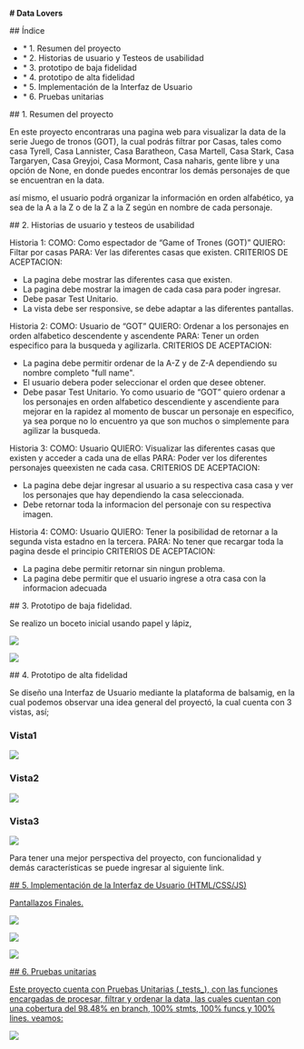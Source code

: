 **# Data Lovers**

\## Índice


* \*         1. Resumen del proyecto
* \*         2. Historias de usuario y Testeos de usabilidad
* \*         3. prototipo de baja fidelidad
* \*         4. prototipo de alta fidelidad
* \*         5. Implementación de la Interfaz de Usuario
* \*         6. Pruebas unitarias

\## 1. Resumen del proyecto

En este proyecto encontraras una pagina web para visualizar la data de la serie Juego de tronos (GOT), la cual podrás filtrar por Casas, tales como casa Tyrell, Casa Lannister, Casa Baratheon, Casa Martell, Casa Stark, Casa Targaryen, Casa Greyjoi, Casa Mormont, Casa naharis, gente libre y una opción de None, en donde puedes encontrar los demás personajes de que se encuentran en la data.

así mismo, el usuario podrá organizar la información en orden alfabético, ya sea de la A a la Z o de la Z a la Z según en nombre de cada personaje.

\## 2. Historias de usuario y testeos de usabilidad

Historia 1:
    COMO: Como espectador de “Game of Trones (GOT)”
    QUIERO: Filtar por casas
    PARA: Ver las diferentes casas que existen.
    CRITERIOS DE ACEPTACION:
- La pagina debe mostrar las diferentes casa que existen.
- La pagina debe mostrar la imagen de cada casa para poder ingresar.
- Debe pasar Test Unitario.
- La vista debe ser responsive, se debe adaptar a las diferentes pantallas.

Historia 2: 
    COMO: Usuario de “GOT”
    QUIERO: Ordenar a los personajes en orden alfabetico descendente y ascendente
    PARA: Tener un orden especifico para la busqueda y agilizarla.
    CRITERIOS DE ACEPTACION:
- La pagina debe permitir ordenar de la A-Z y de Z-A dependiendo su nombre completo "full name".
- El usuario debera poder seleccionar el orden que desee obtener.
- Debe pasar Test Unitario. 
Yo como usuario de “GOT” quiero ordenar a los personajes en orden alfabetico descendiente y ascendiente para mejorar en la rapidez al momento de buscar un personaje en especifico, ya sea porque no lo encuentro ya que son muchos o simplemente para agilizar la busqueda.

Historia 3: 
    COMO: Usuario
    QUIERO: Visualizar las diferentes casas que existen y acceder a cada una de ellas
    PARA: Poder ver los diferentes personajes queexisten ne cada casa.
    CRITERIOS DE ACEPTACION:
- La pagina debe dejar ingresar al usuario a su respectiva casa casa y ver los  personajes que hay dependiendo la casa seleccionada.
- Debe retornar toda la informacion del personaje con su respectiva imagen. 

Historia 4: 
    COMO: Usuario
    QUIERO: Tener la posibilidad de retornar a la segunda vista estadno en la tercera.
    PARA: No tener que recargar toda la pagina desde el principio
    CRITERIOS DE ACEPTACION:
- La pagina debe permitir retornar sin ningun problema.
- La pagina debe permitir que el usuario ingrese a otra casa con la informacion adecuada 


\## 3. Prototipo de baja fidelidad.

Se realizo un boceto inicial  usando papel y lápiz,

<p><img src="https://github.com/leidypardo/DEV007-data-lovers/blob/main/src/gallery/imagen%20prototipo%20baja%20fidelidad.jpeg">
<p><img src="https://github.com/leidypardo/DEV007-data-lovers/blob/main/src/gallery/imagen%20prototipo.jpeg">

\## 4. Prototipo de alta fidelidad

Se diseño una Interfaz de Usuario mediante la plataforma de balsamig, en la cual podemos observar una idea general del proyectó, la cual cuenta con 3 vistas, así;

<h3>Vista1</h3>
<img src="https://github.com/leidypardo/DEV007-data-lovers/blob/main/src/gallery/1.jpeg">

<h3>Vista2</h3>
<img src="https://github.com/leidypardo/DEV007-data-lovers/blob/main/src/gallery/2.jpeg">

<h3>Vista3</h3>
<img src="https://github.com/leidypardo/DEV007-data-lovers/blob/main/src/gallery/3.jpeg">


Para tener una mejor perspectiva del proyecto, con funcionalidad y demás características se puede ingresar al siguiente link. <a href="https://balsamiq.cloud/s6uzhqq/pscs7rn/rC3FC">


\## 5. Implementación de la Interfaz de Usuario (HTML/CSS/JS)

Pantallazos Finales.
<p><img src="https://github.com/leidypardo/DEV007-data-lovers/blob/main/src/gallery/vista1Final.png">
<p><img src="https://github.com/leidypardo/DEV007-data-lovers/blob/main/src/gallery/vista2Final.png">
<p><img src="https://github.com/leidypardo/DEV007-data-lovers/blob/main/src/gallery/vista3Final.png">


\## 6. Pruebas unitarias


Este proyecto cuenta con Pruebas Unitarias (\_tests\_), con las funciones encargadas de procesar, filtrar y ordenar la data, las cuales cuentan con  una cobertura del 98.48% en branch, 100% stmts, 100% funcs y 100% lines. veamos:

<img src="https://github.com/leidypardo/DEV007-data-lovers/blob/main/src/gallery/testeo.png">


